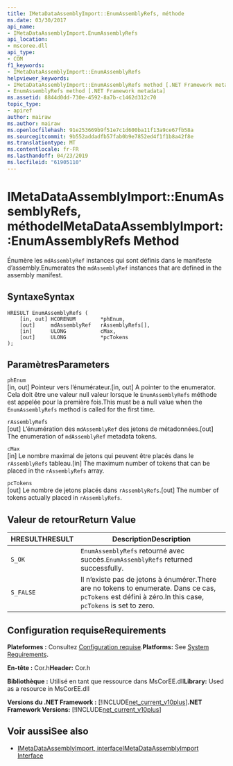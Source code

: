 ```yaml
---
title: IMetaDataAssemblyImport::EnumAssemblyRefs, méthode
ms.date: 03/30/2017
api_name:
- IMetaDataAssemblyImport.EnumAssemblyRefs
api_location:
- mscoree.dll
api_type:
- COM
f1_keywords:
- IMetaDataAssemblyImport::EnumAssemblyRefs
helpviewer_keywords:
- IMetaDataAssemblyImport::EnumAssemblyRefs method [.NET Framework metadata]
- EnumAssemblyRefs method [.NET Framework metadata]
ms.assetid: 8844d0dd-730e-4592-8a7b-c1462d312c70
topic_type:
- apiref
author: mairaw
ms.author: mairaw
ms.openlocfilehash: 91e253669b9f51e7c1d600ba11f13a9ce67fb58a
ms.sourcegitcommit: 9b552addadfb57fab0b9e7852ed4f1f1b8a42f8e
ms.translationtype: MT
ms.contentlocale: fr-FR
ms.lasthandoff: 04/23/2019
ms.locfileid: "61905110"
---
```

# <a name="imetadataassemblyimportenumassemblyrefs-method"></a><span data-ttu-id="a182a-102">IMetaDataAssemblyImport::EnumAssemblyRefs, méthode</span><span class="sxs-lookup"><span data-stu-id="a182a-102">IMetaDataAssemblyImport::EnumAssemblyRefs Method</span></span>
<span data-ttu-id="a182a-103">Énumère les `mdAssemblyRef` instances qui sont définis dans le manifeste d’assembly.</span><span class="sxs-lookup"><span data-stu-id="a182a-103">Enumerates the `mdAssemblyRef` instances that are defined in the assembly manifest.</span></span>  
  
## <a name="syntax"></a><span data-ttu-id="a182a-104">Syntaxe</span><span class="sxs-lookup"><span data-stu-id="a182a-104">Syntax</span></span>  
  
```  
HRESULT EnumAssemblyRefs (  
    [in, out] HCORENUM        *phEnum,   
    [out]     mdAssemblyRef   rAssemblyRefs[],   
    [in]      ULONG           cMax,   
    [out]     ULONG           *pcTokens  
);  
```  
  
## <a name="parameters"></a><span data-ttu-id="a182a-105">Paramètres</span><span class="sxs-lookup"><span data-stu-id="a182a-105">Parameters</span></span>  
 `phEnum`  
 <span data-ttu-id="a182a-106">[in, out] Pointeur vers l’énumérateur.</span><span class="sxs-lookup"><span data-stu-id="a182a-106">[in, out] A pointer to the enumerator.</span></span> <span data-ttu-id="a182a-107">Cela doit être une valeur null valeur lorsque le `EnumAssemblyRefs` méthode est appelée pour la première fois.</span><span class="sxs-lookup"><span data-stu-id="a182a-107">This must be a null value when the `EnumAssemblyRefs` method is called for the first time.</span></span>  
  
 `rAssemblyRefs`  
 <span data-ttu-id="a182a-108">[out] L’énumération des `mdAssemblyRef` des jetons de métadonnées.</span><span class="sxs-lookup"><span data-stu-id="a182a-108">[out] The enumeration of `mdAssemblyRef` metadata tokens.</span></span>  
  
 `cMax`  
 <span data-ttu-id="a182a-109">[in] Le nombre maximal de jetons qui peuvent être placés dans le `rAssemblyRefs` tableau.</span><span class="sxs-lookup"><span data-stu-id="a182a-109">[in] The maximum number of tokens that can be placed in the `rAssemblyRefs` array.</span></span>  
  
 `pcTokens`  
 <span data-ttu-id="a182a-110">[out] Le nombre de jetons placés dans `rAssemblyRefs`.</span><span class="sxs-lookup"><span data-stu-id="a182a-110">[out] The number of tokens actually placed in `rAssemblyRefs`.</span></span>  
  
## <a name="return-value"></a><span data-ttu-id="a182a-111">Valeur de retour</span><span class="sxs-lookup"><span data-stu-id="a182a-111">Return Value</span></span>  
  
|<span data-ttu-id="a182a-112">HRESULT</span><span class="sxs-lookup"><span data-stu-id="a182a-112">HRESULT</span></span>|<span data-ttu-id="a182a-113">Description</span><span class="sxs-lookup"><span data-stu-id="a182a-113">Description</span></span>|  
|-------------|-----------------|  
|`S_OK`|<span data-ttu-id="a182a-114">`EnumAssemblyRefs` retourné avec succès.</span><span class="sxs-lookup"><span data-stu-id="a182a-114">`EnumAssemblyRefs` returned successfully.</span></span>|  
|`S_FALSE`|<span data-ttu-id="a182a-115">Il n’existe pas de jetons à énumérer.</span><span class="sxs-lookup"><span data-stu-id="a182a-115">There are no tokens to enumerate.</span></span> <span data-ttu-id="a182a-116">Dans ce cas, `pcTokens` est défini à zéro.</span><span class="sxs-lookup"><span data-stu-id="a182a-116">In this case, `pcTokens` is set to zero.</span></span>|  
  
## <a name="requirements"></a><span data-ttu-id="a182a-117">Configuration requise</span><span class="sxs-lookup"><span data-stu-id="a182a-117">Requirements</span></span>  
 <span data-ttu-id="a182a-118">**Plateformes :** Consultez [Configuration requise](../../../../docs/framework/get-started/system-requirements.md).</span><span class="sxs-lookup"><span data-stu-id="a182a-118">**Platforms:** See [System Requirements](../../../../docs/framework/get-started/system-requirements.md).</span></span>  
  
 <span data-ttu-id="a182a-119">**En-tête :** Cor.h</span><span class="sxs-lookup"><span data-stu-id="a182a-119">**Header:** Cor.h</span></span>  
  
 <span data-ttu-id="a182a-120">**Bibliothèque :** Utilisé en tant que ressource dans MsCorEE.dll</span><span class="sxs-lookup"><span data-stu-id="a182a-120">**Library:** Used as a resource in MsCorEE.dll</span></span>  
  
 <span data-ttu-id="a182a-121">**Versions du .NET Framework :** [!INCLUDE[net_current_v10plus](../../../../includes/net-current-v10plus-md.md)]</span><span class="sxs-lookup"><span data-stu-id="a182a-121">**.NET Framework Versions:** [!INCLUDE[net_current_v10plus](../../../../includes/net-current-v10plus-md.md)]</span></span>  
  
## <a name="see-also"></a><span data-ttu-id="a182a-122">Voir aussi</span><span class="sxs-lookup"><span data-stu-id="a182a-122">See also</span></span>

- [<span data-ttu-id="a182a-123">IMetaDataAssemblyImport, interface</span><span class="sxs-lookup"><span data-stu-id="a182a-123">IMetaDataAssemblyImport Interface</span></span>](../../../../docs/framework/unmanaged-api/metadata/imetadataassemblyimport-interface.md)

